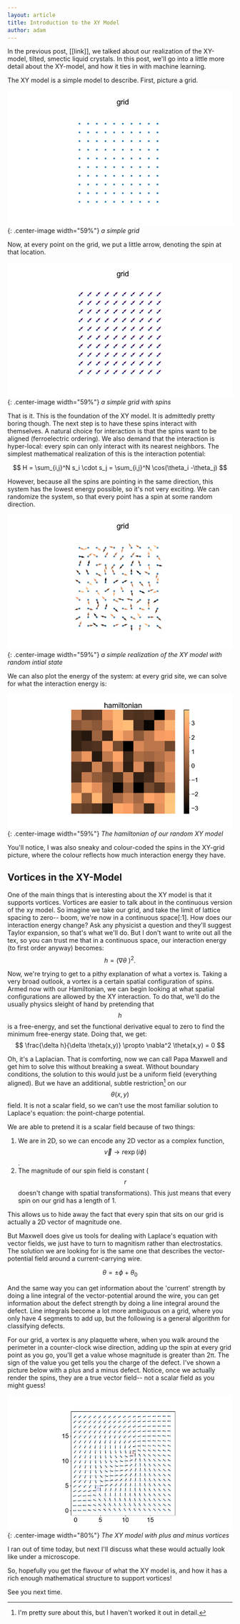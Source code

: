```yaml
---
layout: article
title: Introduction to the XY Model
author: adam
---
```


In the previous post, [[link]], we talked about our realization of the XY-model, tilted, smectic liquid crystals. In this post, we'll go into a little more detail about the XY-model, and how it ties in with machine learning.

The XY model is a simple model to describe. First, picture a grid.


![xy model grid ](/assets/images/xy/basic-grid.png "a simple grid"){: .center-image width="59%"}
*a simple grid*

Now, at every point on the grid, we put a little arrow, denoting the spin at that location.

![xy model grid with spin ](/assets/images/xy/grid-spin1.png "a simple grid with spins"){: .center-image width="59%"}
*a simple grid with spins*

That is it. This is the foundation of the XY model. It is admittedly pretty boring though. The next step is to have these spins interact with themselves. A natural choice for interaction is that the spins want to be aligned (ferroelectric ordering). We also demand that the interaction is hyper-local: every spin can only interact with its nearest neighbors. The simplest mathematical realization of this is the interaction potential:


$$
H = \sum_{i,j}^N s_i \cdot s_j = \sum_{i,j}^N \cos(\theta_i -\theta_j)
$$

However, because all the spins are pointing in the same direction, this system has the lowest energy possible, so it's not very exciting. We can randomize the system, so that every point has a spin at some random direction.

![xy model grid with random spins](/assets/images/xy/random-colored-spins.png "a simple grid with random spins"){: .center-image width="59%"}
*a simple realization of the XY model with random intial state*

We can also plot the energy of the system: at every grid site, we can solve for what the interaction energy is:

![xy model hamiltonian](/assets/images/xy/random-hamil.png "The hamiltonian of our grid with random spins"){: .center-image width="59%"}
*The hamiltonian of our random XY model*

You'll notice, I was also sneaky and colour-coded the spins in the XY-grid picture, where the colour reflects how much interaction energy they have.


## Vortices in the XY-Model
One of the main things that is interesting about the XY model is that it supports vortices. Vortices are easier to talk about in the continuous version of the xy model. So imagine we take our grid, and take the limit of lattice spacing to zero-- boom, we're now in a continuous space[:1]. How does our interaction energy change? Ask any physicist a question and they'll suggest Taylor expansion, so that's what we'll do. But I don't want to write out all the tex, so you can trust
me that in a continuous space, our interaction energy (to first order anyway) becomes:
$$
h = \left( \nabla \theta\ \right )^2.
$$

Now, we're trying to get to a pithy explanation of what a vortex is. Taking a very broad outlook, a vortex is a certain spatial configuration of spins. Armed now with our Hamiltonian, we can begin looking at what spatial configurations are allowed by the XY interaction. To do that, we'll do the usually physics sleight of hand by pretending that $$h$$ is a free-energy, and set the functional derivative equal to zero to find the minimum free-energy state. Doing that, we get:
$$
\frac{\delta h}{\delta \theta(x,y)} \propto \nabla^2 \theta(x,y) = 0
$$

Oh, it's a Laplacian. That is comforting, now we can call Papa Maxwell and get him to solve this without breaking a sweat. Without boundary conditions, the solution to this would just be a uniform field (everything aligned). But we have an additional, subtle restriction[^1] on our $$\theta(x,y)$$ field. It is not a scalar field, so we can't use the most familiar solution to Laplace's equation: the point-charge potential. 

We are able to pretend it is a scalar field because of two things:
1. We are in 2D, so we can encode any 2D vector as a complex function, $$\vec{v} \rightarrow r\exp(i\phi)$$.
2. The magnitude of our spin field is constant ($$r$$ doesn't change with spatial transformations). This just means that every spin on our grid has a length of 1.

This allows us to hide away the fact that every spin that sits on our grid is actually a 2D vector of magnitude one.

But Maxwell does give us tools for dealing with Laplace's equation with vector fields, we just have to turn to magnitism rather than electrostatics. The solution we are looking for is the same one that describes the vector-potential field around a current-carrying wire.

$$
\theta = \pm \phi + \theta_0
$$

And the same way you can get information about the 'current' strength by doing a line integral of the vector-potential around the wire, you can get information about the defect strength by doing a line integral around the defect. Line integrals become a lot more ambiguous on a grid, where you only have 4 segments to add up, but the following is a general algorithm for classifying defects.

For our grid, a vortex is any plaquette where, when you walk around the perimeter in a counter-clock wise direction, adding up the spin at every grid point as you go, you'll get a value whose magnitude is greater than 2π. The sign of the value you get tells you the charge of the defect. I've shown a picture below with a plus and a minus defect. Notice, once we actually render the spins, they are a true vector field-- not a scalar field as you might guess!


![xy model with labeled defects](/assets/images/xy/test.png "the labeled defects for the xy model"){: .center-image width="80%"}
*The XY model with plus and minus vortices*

I ran out of time today, but next I'll discuss what these would actually look like under a microscope.

So, hopefully you get the flavour of what the XY model is, and how it has a rich enough mathematical structure to support vortices! 

See you next time.

[^1]: I'm pretty sure about this, but I haven't worked it out in detail.
